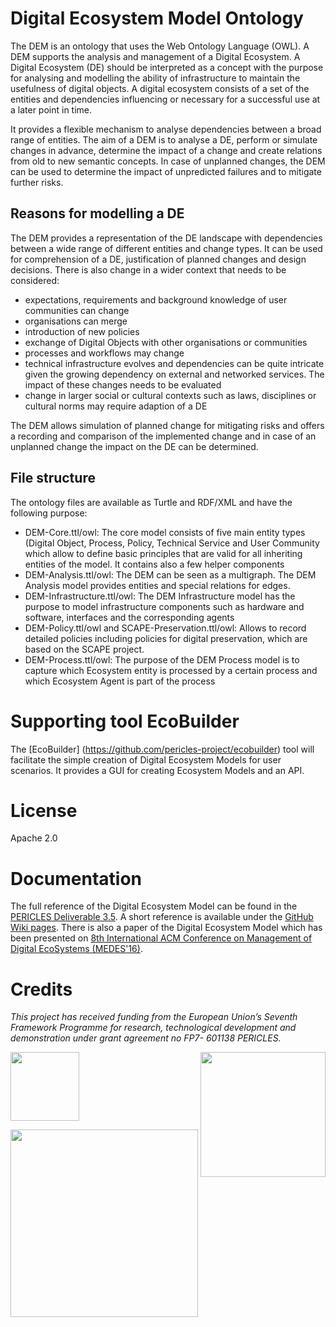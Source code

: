# Digital Ecosystem Model Ontology
The DEM is an ontology that uses the Web Ontology Language (OWL). A DEM supports the analysis and management of a Digital Ecosystem. A Digital Ecosystem (DE) should be interpreted as a concept with the purpose for analysing and modelling the ability of infrastructure to maintain the usefulness of digital objects. A digital ecosystem consists of a set of the entities and dependencies influencing or necessary for a successful use at a later point in time.

It provides a flexible mechanism to analyse dependencies between a broad range of entities. The aim of a DEM is to analyse a DE, perform or simulate changes in advance, determine the impact of a change and create relations from old to new semantic concepts.  In case of unplanned changes, the DEM can be used to determine the impact of unpredicted failures and to mitigate further risks.

## Reasons for modelling a DE
The DEM provides a representation of the DE landscape with dependencies between a wide range of different entities and change types. It can be used for comprehension of a DE, justification of planned changes and design decisions. There is also change in a wider context that needs to be considered:
*	expectations, requirements and background knowledge of user communities can change
*	organisations can merge
*	introduction of new policies
*	exchange of Digital Objects with other organisations or communities
*	processes and workflows may change 
*	technical infrastructure evolves and dependencies can be quite intricate given the growing dependency on external and networked services. The impact of these changes needs to be evaluated
*	change in larger social or cultural contexts such as laws, disciplines or cultural norms may require adaption of a DE 

The DEM allows simulation of planned change for mitigating risks and offers a recording and comparison of the implemented change and in case of an unplanned change the impact on the DE can be determined. 

## File structure
The ontology files are available as Turtle and RDF/XML and have the following purpose:

* DEM-Core.ttl/owl: The core model consists of five main entity types (Digital Object, Process, Policy, Technical Service and User Community which allow to define basic principles that are valid for all inheriting entities of the model. It contains also a few helper components
* DEM-Analysis.ttl/owl: The DEM can be seen as a multigraph. The DEM Analysis model provides entities and special relations for edges.
* DEM-Infrastructure.ttl/owl: The DEM Infrastructure model has the purpose to model infrastructure components such as hardware and software, interfaces and the corresponding agents
* DEM-Policy.ttl/owl and SCAPE-Preservation.ttl/owl: Allows to record detailed policies including policies for digital preservation, which are based on the SCAPE project.
* DEM-Process.ttl/owl: The purpose of the DEM Process model is to capture which Ecosystem entity is processed by a certain process and which Ecosystem Agent is part of the process

# Supporting tool EcoBuilder

The [EcoBuilder] (https://github.com/pericles-project/ecobuilder) tool will facilitate the simple creation of Digital Ecosystem Models for user scenarios. It provides a GUI for creating Ecosystem Models and an API.

# License

Apache 2.0

# Documentation

The full reference of the Digital Ecosystem Model can be found in the <a href="http://pericles-project.eu/deliverables/75">PERICLES Deliverable 3.5</a>. A short reference is available under the <a href="https://github.com/pericles-project/DEM/wiki">GitHub Wiki pages</a>.
There is also a paper of the Digital Ecosystem Model which has been presented on <a href="http://medes.sigappfr.org/16/">8th International ACM Conference on Management of Digital EcoSystems (MEDES'16)</a>. 

# Credits

 _This project has received funding from the European Union’s Seventh Framework Programme for research, technological development and demonstration under grant agreement no FP7- 601138 PERICLES._   
 
 <a href="http://ec.europa.eu/research/fp7"><img src="https://github.com/pericles-project/pet/blob/master/wiki-images/LogoEU.png" width="110"/></a>
 <a href="http://www.pericles-project.eu/"> <img src="https://github.com/pericles-project/pet/blob/master/wiki-images/PERICLES%20logo_black.jpg" width="200" align="right"/> </a>

<a href="http://www.sub.uni-goettingen.de/"><img src="https://github.com/pericles-project/pet/blob/master/wiki-images/sub-logo.jpg" width="300"/></a>
